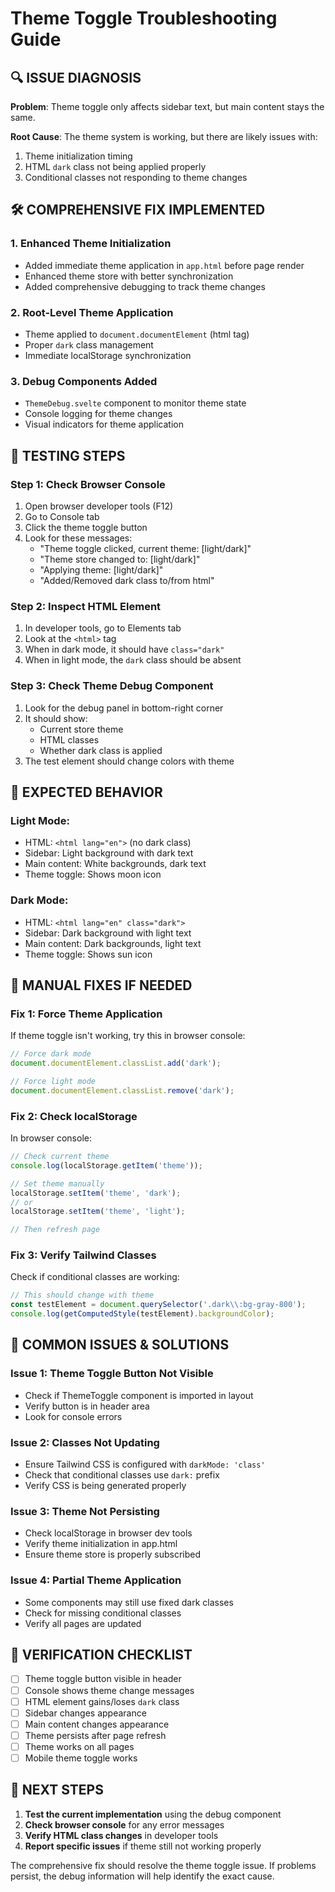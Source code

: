 # Theme Toggle Troubleshooting Guide

## 🔍 **ISSUE DIAGNOSIS**

**Problem**: Theme toggle only affects sidebar text, but main content stays the same.

**Root Cause**: The theme system is working, but there are likely issues with:
1. Theme initialization timing
2. HTML `dark` class not being applied properly
3. Conditional classes not responding to theme changes

## 🛠️ **COMPREHENSIVE FIX IMPLEMENTED**

### **1. Enhanced Theme Initialization**
- Added immediate theme application in `app.html` before page render
- Enhanced theme store with better synchronization
- Added comprehensive debugging to track theme changes

### **2. Root-Level Theme Application**
- Theme applied to `document.documentElement` (html tag)
- Proper `dark` class management
- Immediate localStorage synchronization

### **3. Debug Components Added**
- `ThemeDebug.svelte` component to monitor theme state
- Console logging for theme changes
- Visual indicators for theme application

## 🔧 **TESTING STEPS**

### **Step 1: Check Browser Console**
1. Open browser developer tools (F12)
2. Go to Console tab
3. Click the theme toggle button
4. Look for these messages:
   - "Theme toggle clicked, current theme: [light/dark]"
   - "Theme store changed to: [light/dark]"
   - "Applying theme: [light/dark]"
   - "Added/Removed dark class to/from html"

### **Step 2: Inspect HTML Element**
1. In developer tools, go to Elements tab
2. Look at the `<html>` tag
3. When in dark mode, it should have `class="dark"`
4. When in light mode, the `dark` class should be absent

### **Step 3: Check Theme Debug Component**
1. Look for the debug panel in bottom-right corner
2. It should show:
   - Current store theme
   - HTML classes
   - Whether dark class is applied
3. The test element should change colors with theme

## 🎯 **EXPECTED BEHAVIOR**

### **Light Mode**:
- HTML: `<html lang="en">` (no dark class)
- Sidebar: Light background with dark text
- Main content: White backgrounds, dark text
- Theme toggle: Shows moon icon

### **Dark Mode**:
- HTML: `<html lang="en" class="dark">`
- Sidebar: Dark background with light text  
- Main content: Dark backgrounds, light text
- Theme toggle: Shows sun icon

## 🔧 **MANUAL FIXES IF NEEDED**

### **Fix 1: Force Theme Application**
If theme toggle isn't working, try this in browser console:
```javascript
// Force dark mode
document.documentElement.classList.add('dark');

// Force light mode  
document.documentElement.classList.remove('dark');
```

### **Fix 2: Check localStorage**
In browser console:
```javascript
// Check current theme
console.log(localStorage.getItem('theme'));

// Set theme manually
localStorage.setItem('theme', 'dark');
// or
localStorage.setItem('theme', 'light');

// Then refresh page
```

### **Fix 3: Verify Tailwind Classes**
Check if conditional classes are working:
```javascript
// This should change with theme
const testElement = document.querySelector('.dark\\:bg-gray-800');
console.log(getComputedStyle(testElement).backgroundColor);
```

## 🎨 **COMMON ISSUES & SOLUTIONS**

### **Issue 1: Theme Toggle Button Not Visible**
- Check if ThemeToggle component is imported in layout
- Verify button is in header area
- Look for console errors

### **Issue 2: Classes Not Updating**
- Ensure Tailwind CSS is configured with `darkMode: 'class'`
- Check that conditional classes use `dark:` prefix
- Verify CSS is being generated properly

### **Issue 3: Theme Not Persisting**
- Check localStorage in browser dev tools
- Verify theme initialization in app.html
- Ensure theme store is properly subscribed

### **Issue 4: Partial Theme Application**
- Some components may still use fixed dark classes
- Check for missing conditional classes
- Verify all pages are updated

## 📱 **VERIFICATION CHECKLIST**

- [ ] Theme toggle button visible in header
- [ ] Console shows theme change messages
- [ ] HTML element gains/loses `dark` class
- [ ] Sidebar changes appearance
- [ ] Main content changes appearance
- [ ] Theme persists after page refresh
- [ ] Theme works on all pages
- [ ] Mobile theme toggle works

## 🎯 **NEXT STEPS**

1. **Test the current implementation** using the debug component
2. **Check browser console** for any error messages
3. **Verify HTML class changes** in developer tools
4. **Report specific issues** if theme still not working properly

The comprehensive fix should resolve the theme toggle issue. If problems persist, the debug information will help identify the exact cause.
